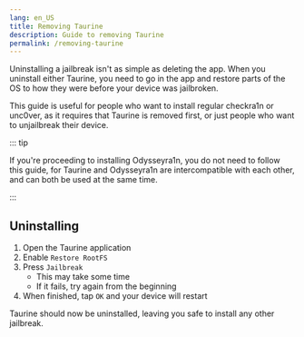 ```yaml
---
lang: en_US
title: Removing Taurine
description: Guide to removing Taurine
permalink: /removing-taurine
---
```


Uninstalling a jailbreak isn't as simple as deleting the app. When you uninstall either Taurine, you need to go in the app and restore parts of the OS to how they were before your device was jailbroken.

This guide is useful for people who want to install regular checkra1n or unc0ver, as it requires that Taurine is removed first, or just people who want to unjailbreak their device.

::: tip

If you're proceeding to installing Odysseyra1n, you do not need to follow this guide, for Taurine and Odysseyra1n are intercompatible with each other, and can both be used at the same time.

:::

## Uninstalling

1. Open the Taurine application
1. Enable `Restore RootFS`
1. Press `Jailbreak`
    - This may take some time
    - If it fails, try again from the beginning
1. When finished, tap `OK` and your device will restart

Taurine should now be uninstalled, leaving you safe to install any other jailbreak.
